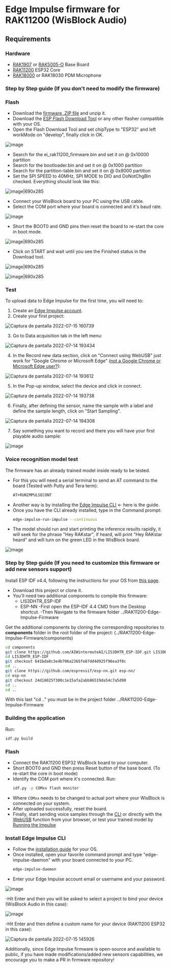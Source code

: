 # Edge Impulse firmware for RAK11200 (WisBlock Audio)


## Requirements

### Hardware

- [RAK1907](https://store.rakwireless.com/products/rak19007-wisblock-base-board-2nd-gen) or [RAK5005-O](https://store.rakwireless.com/products/rak5005-o-base-board) Base Board
- [RAK11200](https://store.rakwireless.com/products/wiscore-esp32-module-rak11200) ESP32 Core 
- [RAK18000](https://store.rakwireless.com/products/wisblock-microphone-module-rak18000) or RAK18030 PDM Microphone

### Step by Step guide (If you don't need to modify the firmware)

### Flash

- Download the [firmware .ZIP file](https://github.com/mcmchris/wisblock-edge-impulse/releases/tag/v.1.0.0) and unzip it.
- Download the [ESP Flash Download Tool](https://www.espressif.com/en/support/download/other-tools) or any other flasher compatible with your OS.
- Open the Flash Download Tool and set chipType to "ESP32" and left workMode on "develop", finally click in OK.

![image](https://user-images.githubusercontent.com/49886387/179289799-e3328d8b-f8e2-4e99-a4af-6028eb6cdffa.png)

- Search for the ei_rak11200_firmware.bin and set it on @ 0x10000 partition
- Search for the bootloader.bin and set it on @ 0x1000 partition
- Search for the partition-table.bin and set it on @ 0x8000 partition
- Set the SPI SPEED to 40MHz, SPI MODE to DIO and DoNotChgBin checked.
Everything should look like this:

![image|690x285](https://user-images.githubusercontent.com/49886387/179113960-66323497-6fc8-49f5-a953-dd94b39b1a36.png)

- Connect your WisBlock board to your PC using the USB cable.
- Select the COM port where your board is connected and it's baud rate.

![image](https://user-images.githubusercontent.com/49886387/179116490-f4fc1ef7-0481-406d-8208-da069d252075.png)

- Short the BOOT0 and GND pins then reset the board to re-start the core in boot mode.

![image|690x285](https://user-images.githubusercontent.com/49886387/179116270-87070584-3172-4faa-9326-27bb337afb61.png)

- Click on START and wait until you see the Finished status in the Download tool.

![image|690x285](https://user-images.githubusercontent.com/49886387/179290381-4ba5a259-6442-4b73-bac0-dbacd45f76e0.png)

![image|690x285](https://user-images.githubusercontent.com/49886387/179116885-5ac376b1-b176-4ce3-95f7-aeeca5cfc5b4.png)

### Test

To upload data to Edge Impulse for the first time, you will need to:
1. Create an [Edge Impulse account](https://studio.edgeimpulse.com/login).
2. Create your first project:

![Captura de pantalla 2022-07-15 160739](https://user-images.githubusercontent.com/49886387/179303223-b7f7e2f6-53df-4195-8d09-87d3ae7d1283.png)

3. Go to Data acquisition tab in the left menu:

![Captura de pantalla 2022-07-14 193434](https://user-images.githubusercontent.com/49886387/179118482-f69b6150-ece9-4be0-9fe1-3ec638e204e8.png)

4. In the Record new data section, click on "Connect using WebUSB" just work for "Google Chrome or Microsoft Edge" ([not a Google Chrome or Microsoft Edge user?](https://github.com/mcmchris/wisblock-edge-impulse/blob/main/RAK11200-Edge-Impulse-Firmware/README.md#install-edge-impulse-cli)):

![Captura de pantalla 2022-07-14 193612](https://user-images.githubusercontent.com/49886387/179118604-4f8a15cf-893e-4207-a0c5-306bae7ce9ae.png)

5. In the Pop-up window, select the device and click in connect.

![Captura de pantalla 2022-07-14 193738](https://user-images.githubusercontent.com/49886387/179118781-b0cef568-7815-4ed5-a23e-2979b1eb9f1a.png)

6. Finally, after defining the sensor, name the sample with a label and define the sample length, click on "Start Sampling".

![Captura de pantalla 2022-07-14 194308](https://user-images.githubusercontent.com/49886387/179119291-15b8d0aa-2dcd-47f2-858c-ebfc6c81d44a.png)

7. Say something you want to record and there you will have your first playable audio sample:

![image](https://user-images.githubusercontent.com/49886387/179119451-32392dd1-6ebe-404f-a749-ee39748fa6dd.png)

### Voice recognition model test
The firmware has an already trained model inside ready to be tested.
- For this you will need a serial terminal to send an AT command to the board (Tested with Putty and Tera term):
   ```bash
   AT+RUNIMPULSECONT
   ```
- Another way is by installing the [Edge Impulse CLI](https://github.com/mcmchris/wisblock-edge-impulse/blob/main/RAK11200-Edge-Impulse-Firmware/README.md#install-edge-impulse-cli) <- here is the guide.
- Once you have the CLI already installed, type in the Command prompt:
   ```bash
   edge-impulse-run-impulse --continuous
   ```
- The model should run and start printing the inference results rapidly, it will seek for the phrase "Hey RAKstar", if heard, will print "Hey RAKstar heard" and will turn on the green LED in the WisBlock board.

![image](https://user-images.githubusercontent.com/49886387/179295206-2db2cdba-394c-4f56-9931-7a656d545bb1.png)


### Step by Step guide (If you need to customize this firmware or add new sensors support)

Install ESP IDF v4.4, following the instructions for your OS from [this page](https://docs.espressif.com/projects/esp-idf/en/v4.4/esp32/get-started/index.html#installation-step-by-step).

- Download this project or clone it.
- You'll need two additional components to compile this firmware:
  - LIS3DHTR_ESP-IDF
  - ESP-NN
-First open the ESP-IDF 4.4 CMD from the Desktop shortcut.
-Then Navigate to the firmware folder ../RAK11200-Edge-Impulse-Firmware

Get the additional components by cloning the corresponding repositories to **components** folder in the root folder of the project: (../RAK11200-Edge-Impulse-Firmware/components)

```bash
cd components
git clone https://github.com/AIWintermuteAI/LIS3DHTR_ESP-IDF.git LIS3DHTR_ESP-IDF/
cd LIS3DHTR_ESP-IDF 
git checkout 641bda8c3e4b706a2365fe87dd4d925f96ea3f8c 
cd ..
git clone https://github.com/espressif/esp-nn.git esp-nn/
cd esp-nn 
git checkout 24d18025f300c1e15afa2abb86519da54c7a5d90 
cd ..
cd ..
```
With this last "cd .." you must be in the project folder ../RAK11200-Edge-Impulse-Firmware

### Building the application

Run:
   ```bash
   idf.py build
   ```

### Flash

- Connect the RAK11200 ESP32 WisBlock board to your computer.
- Short BOOT0 and GND then press Reset button of the base board. (To re-start the core in boot mode)
- Identify the COM port where it's connected.
Run:
   ```bash
   idf.py -p COMxx flash monitor
   ```
- Where ```COMxx``` needs to be changed to actual port where your WisBlock is connected on your system.
- After uploaded successfully, reset the board.
- Finally, start sending voice samples through the [CLI](https://github.com/mcmchris/wisblock-edge-impulse/blob/main/RAK11200-Edge-Impulse-Firmware/README.md#install-edge-impulse-cli) or directly with the [WebUSB](https://github.com/mcmchris/wisblock-edge-impulse/blob/main/RAK11200-Edge-Impulse-Firmware/README.md#test) function from your browser, or test your trained model by [Running the Impulse](https://github.com/mcmchris/wisblock-edge-impulse/blob/main/RAK11200-Edge-Impulse-Firmware/README.md#voice-recognition-model-test)

### Install Edge Impulse CLI
- Follow the [installation guide](https://docs.edgeimpulse.com/docs/edge-impulse-cli/cli-installation#installation-macos-and-windows) for your OS.
- Once installed, open your favorite command prompt and type "edge-impulse-daemon" with your board connected to your PC.
   ```bash
   edge-impulse-daemon
   ```
- Enter your Edge Impulse account email or username and your password.

![image](https://user-images.githubusercontent.com/49886387/179292586-e30bb973-e332-48b9-a37a-00fd5e95ab23.png)

-Hit Enter and then you will be asked to select a project to bind your device (WisBlock Audio in this case):

![image](https://user-images.githubusercontent.com/49886387/179292797-08c7d290-c8f7-408b-a745-2c93f8874acc.png)

-Hit Enter and then define a custom name for your device (RAK11200 ESP32 in this case):

![Captura de pantalla 2022-07-15 145926](https://user-images.githubusercontent.com/49886387/179293189-da624b61-3eb3-485b-bfa2-0808c2ca295b.png)



Additionally, since Edge Impulse firmware is open-source and available to public, if you have made modifications/added new sensors capabilities, we encourage you to make a PR in firmware repository!

